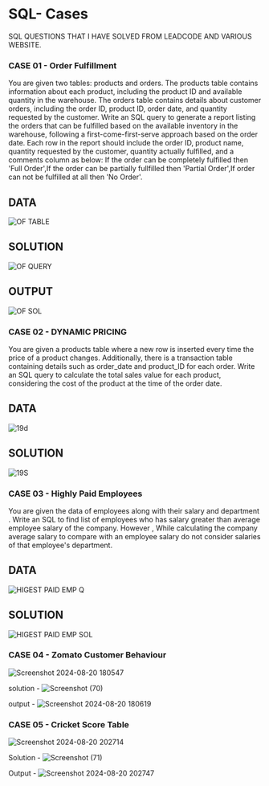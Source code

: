 # SQL- Cases
SQL QUESTIONS THAT I HAVE SOLVED FROM LEADCODE AND VARIOUS WEBSITE.

### CASE 01 - Order Fulfillment
You are given two tables: products and orders. 
The products table contains information about each product, including the product ID and available quantity in the warehouse. The orders table contains details about customer orders, including the order ID, product ID, order date, and quantity requested by the customer.
Write an SQL query to generate a report listing the orders that can be fulfilled based on the available inventory in the warehouse, following a first-come-first-serve approach based on the order date. Each row in the report should include the order ID, product name, quantity requested by the customer, quantity actually fulfilled, and a comments column as below:
If the order can be completely fulfilled then 'Full Order',If the order can be partially fullfilled then 'Partial Order',If order can not be fulfilled at all then 'No Order'.
## DATA 
![OF TABLE](https://github.com/user-attachments/assets/7d21d7e2-7209-4862-8a5c-de322f6b269d)

## SOLUTION 
![OF QUERY](https://github.com/user-attachments/assets/9f6baf28-52fa-4290-aa03-1510144b8384)

## OUTPUT
![OF SOL](https://github.com/user-attachments/assets/e147b250-5274-45ea-8107-e577fbbe4a2f)


### CASE 02 - DYNAMIC PRICING
You are given a products table where a new row is inserted every time the price of a product changes. Additionally, there is a transaction table containing details such as order_date and product_ID for each order. Write an SQL query to calculate the total sales value for each product, considering the cost of the product at the time of the order date.
## DATA
![19d](https://github.com/user-attachments/assets/7d83b2c2-3636-4ee6-8d10-20e6360df7c4)

## SOLUTION
![19S](https://github.com/user-attachments/assets/2a90e1a7-5f6b-42b4-9fc4-6613302921a9)

### CASE 03 - Highly Paid Employees
You are given the data of employees along with their salary and department . Write an SQL to find list of employees who has salary greater than average employee salary of the company.  However , While calculating the company average salary to compare with an employee salary do not consider salaries of that employee's department.

## DATA 
![HIGEST PAID EMP Q](https://github.com/user-attachments/assets/c3b1f309-6b1b-446a-8191-d7024489b025)

## SOLUTION 
![HIGEST PAID EMP SOL](https://github.com/user-attachments/assets/a3e40ba9-9f9b-4960-babc-bd01d9144bfe)

### CASE 04 - Zomato Customer Behaviour 
![Screenshot 2024-08-20 180547](https://github.com/user-attachments/assets/f2ba1402-b551-43ef-9fa9-33335b194a8a)

solution - 
![Screenshot (70)](https://github.com/user-attachments/assets/686a7a3d-6c6b-4e8e-8e8f-4ae39fefa1e8)

output - 
![Screenshot 2024-08-20 180619](https://github.com/user-attachments/assets/0a039cfe-e4b9-4c06-924c-0695915834dd)

### CASE 05 - Cricket Score Table
![Screenshot 2024-08-20 202714](https://github.com/user-attachments/assets/67123f24-6dac-4b82-a7b8-c65fc198df1e)

Solution - 
![Screenshot (71)](https://github.com/user-attachments/assets/cd6b9117-650f-41ef-a7e0-c82575a23484)

Output - 
![Screenshot 2024-08-20 202747](https://github.com/user-attachments/assets/f0280b98-1995-49bb-afca-eb918f626f09)



